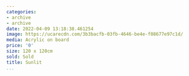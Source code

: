 ```yaml
---
categories:
- archive
- archive
date: 2022-04-09 13:18:38.461254
image: https://ucarecdn.com/3b3bacfb-03fb-4646-be4e-f08677e97c1d/
media: Acrylic on board
price: '0'
size: 120 x 120cm
sold: Sold
title: Sunlit
...
```

